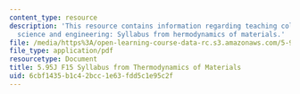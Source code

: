 ```yaml
---
content_type: resource
description: 'This resource contains information regarding teaching college-level
  science and engineering: Syllabus from hermodynamics of materials.'
file: /media/https%3A/open-learning-course-data-rc.s3.amazonaws.com/5-95j-teaching-college-level-science-and-engineering-fall-2015/6cbf1435b1c42bcc1e63fdd5c1e95c2f_MIT5_95JF15_thermo_syllabus3.pdf
file_type: application/pdf
resourcetype: Document
title: 5.95J F15 Syllabus from Thermodynamics of Materials
uid: 6cbf1435-b1c4-2bcc-1e63-fdd5c1e95c2f
---
```

